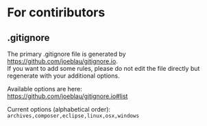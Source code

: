 # For contiributors

## .gitignore
The primary .gitignore file is generated by <https://github.com/joeblau/gitignore.io>.  
If you want to add some rules, please do not edit the file directly but regenerate with your additional options.  

Available options are here:  
<https://github.com/joeblau/gitignore.io#list>

Current options (alphabetical order):
`archives,composer,eclipse,linux,osx,windows`